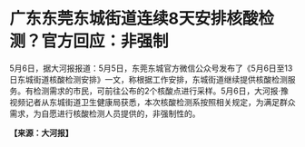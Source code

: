 # 广东东莞东城街道连续8天安排核酸检测？官方回应：非强制

5月6日，据大河报报道：5月5日，东莞东城官方微信公众号发布了《5月6日至13日东城街道核酸检测安排》一文，称根据工作安排，东城街道继续提供核酸检测服务。有检测需求的市民，可前往公布的2个核酸点进行采样。5月6日，大河报·豫视频记者从东城街道卫生健康局获悉，本次核酸检测系按照相关规定，为满足群众需求，为自愿进行核酸检测人员提供的，非强制性的。

**【来源：大河报】**

